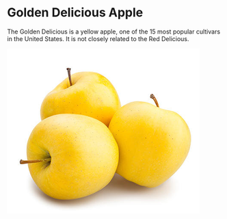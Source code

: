 [title]: # (Golden Delicious Apple)
[tags]: # (folder structure)
[priority]: # (204)
# Golden Delicious Apple

The Golden Delicious is a yellow apple, one of the 15 most popular cultivars in the United States. It is not closely related to the Red Delicious.

![Golden Delicious](images/golden.png)
